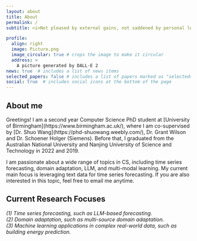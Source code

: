```yaml
---
layout: about
title: About
permalink: /
subtitle: <i>Not pleased by external gains, not saddened by personal losses</i>

profile:
  align: right
  image: Picture.png
  image_circular: true # crops the image to make it circular
  address: >
    A picture generated by DALL·E 2
news: true  # includes a list of news items
selected_papers: false # includes a list of papers marked as "selected={true}"
social: true  # includes social icons at the bottom of the page
---
```


<!-- <h2 style="font-weight: bolder">About me</h2>
Greetings! I am a first year Computer Science PhD student at [University of Birmingham](https://www.birmingham.ac.uk/), where I am co-supervised by [Prof. Shuo Wang](https://phd-shuowang.weebly.com/), Prof. Grant Wilson and Dr. Schoener Holger. Before that, I graduated from the [Australian National University](https://https://www.anu.edu.au/) with Master of Computing in 2022, advised by [Dr. Melina Vidoni](https://melvidoni.rbind.io/#about). I received my B.Eng. in Mechanical Engineering from the [Nanjing University of Science and Technology](https://english.njust.edu.cn/) in 2019, advised by Dr. Jun Han and Dr. Yi Ou. 


I am passionate about a wide range of topics in CS, including both method development and applications. My current focuses are on (1) machine learning topics, such as domain/model adaptation, transfer learning. (2) data stream topics, such as data uncertainty, online learning. (3) machine learning application in complex real-world data (e.g., time series, text, building, mechanical structure). 20240802 version --> 

<h2 style="font-weight: bolder">About me</h2>
Greetings! I am a second year Computer Science PhD student at [University of Birmingham](https://www.birmingham.ac.uk/), where I am co-supervised by [Dr. Shuo Wang](https://phd-shuowang.weebly.com/), Dr. Grant Wilson and Dr. Schoener Holger (Siemens). Before that, I graduated from the Australian National University and Nanjing University of Science and Technology in 2022 and 2019.


I am passionate about a wide range of topics in CS, including time series forecasting, domain adaptation, LLM, and multi-modal learning. My current main focus is leveraging text data for time series forecasting. If you are also interested in this topic, feel free to email me anytime.


<h2 style="font-weight: bolder">Current Research Focuses</h2>
<i>(1) Time series forecasting, such as LLM-based forecasting.</i><br>
<i>(2) Domain adaptation, such as multi-source domain adaptation.</i><br>
<i>(3) Machine learning applications in complex real-world data, such as building energy prediction.</i>


<!-- - Statistical ensemble representation of dynamic clusters and restructuring surfaces in catalytic conditions.
- Development of global optimizers with grand canonical and multi-objective functionality for structure search of crystals, clusters, and surfaces.
- Realistic modeling of electrocatalytic interface to understand the roles of pH, electrode potential, solvation, and electrolyte additives.
- Direct and inverse design of functional molecules and materials for CO$_2$ capture and electroreduction. -->



<!-- Write your biography here. Tell the world about yourself. Link to your favorite [subreddit](http://reddit.com). You can put a picture in, too. The code is already in, just name your picture `prof_pic.jpg` and put it in the `img/` folder.

Put your address / P.O. box / other info right below your picture. You can also disable any these elements by editing `profile` property of the YAML header of your `_pages/about.md`. Edit `_bibliography/papers.bib` and Jekyll will render your [publications page](/al-folio/publications/) automatically.

Link to your social media connections, too. This theme is set up to use [Font Awesome icons](http://fortawesome.github.io/Font-Awesome/) and [Academicons](https://jpswalsh.github.io/academicons/), like the ones below. Add your Facebook, Twitter, LinkedIn, Google Scholar, or just disable all of them. -->
